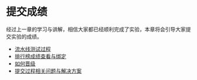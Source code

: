 # 提交成绩

经过上一章的学习与讲解，相信大家都已经顺利完成了实验，本章将会引导大家提交实验的成绩。

* [流水线测试过程](ch5-01.md)
* [排行榜成绩查看与绑定](ch5-02.md)
* [如何晋级](ch5-03.md)
* [提交过程相关问题与解决方案](ch5-04.md)
